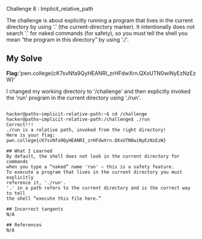 
Challenge 8 : Implicit_relative_path

The challenge is about explicitly running a program that lives in the current 
directory by using '.' (the current-directory marker). 
It intentionally does not search '.' for naked commands (for safety), 
so you must tell the shell you mean “the program in this directory” by using './'.

## My Solve 
**Flag:**'pwn.college{cK7svNfa9QyHEANRI_zrHFdwXrn.QXxUTN0wiNyEzNzEzW}'

I changed my working directory to '/challenge' and then explicitly invoked the 'run'
program in the current directory using './run'.
```

hacker@paths~implicit-relative-path:~$ cd /challenge
hacker@paths~implicit-relative-path:/challenge$ ./run
Correct!!!
./run is a relative path, invoked from the right directory!
Here is your flag:
pwn.college{cK7svNfa9QyHEANRI_zrHFdwXrn.QXxUTN0wiNyEzNzEzW}

## What I Learned 
By default, the shell does not look in the current directory for commands 
when you type a “naked” name 'run' — this is a safety feature.
To execute a program that lives in the current directory you must explicitly 
reference it, './run'.
'.' in a path refers to the current directory and is the correct way to tell 
the shell “execute this file here.”

## Incorrect tangents 
N/A

## References
N/A



